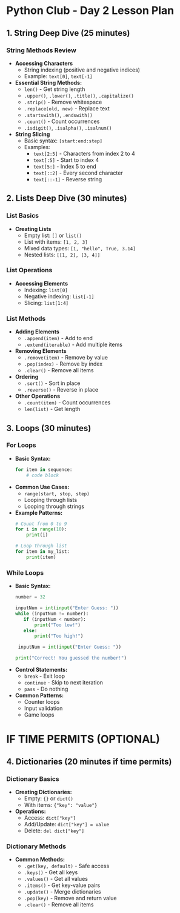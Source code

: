 # Python Club - Day 2 Lesson Plan

## 1. String Deep Dive (25 minutes)
### String Methods Review
* **Accessing Characters**
   * String indexing (positive and negative indices)
   * Example: `text[0]`, `text[-1]`
* **Essential String Methods:**
   * `len()` - Get string length
   * `.upper()`, `.lower()`, `.title()`, `.capitalize()`
   * `.strip()` - Remove whitespace
   * `.replace(old, new)` - Replace text
   * `.startswith()`, `.endswith()`
   * `.count()` - Count occurrences
   * `.isdigit()`, `.isalpha()`, `.isalnum()`
* **String Slicing**
   * Basic syntax: `[start:end:step]`
   * Examples:
     * `text[2:5]` - Characters from index 2 to 4
     * `text[:5]` - Start to index 4
     * `text[5:]` - Index 5 to end
     * `text[::2]` - Every second character
     * `text[::-1]` - Reverse string

## 2. Lists Deep Dive (30 minutes)
### List Basics
* **Creating Lists**
   * Empty list: `[]` or `list()`
   * List with items: `[1, 2, 3]`
   * Mixed data types: `[1, "hello", True, 3.14]`
   * Nested lists: `[[1, 2], [3, 4]]`

### List Operations
* **Accessing Elements**
   * Indexing: `list[0]`
   * Negative indexing: `list[-1]`
   * Slicing: `list[1:4]`

### List Methods
* **Adding Elements**
   * `.append(item)` - Add to end
   * `.extend(iterable)` - Add multiple items
* **Removing Elements**
   * `.remove(item)` - Remove by value
   * `.pop(index)` - Remove by index
   * `.clear()` - Remove all items
* **Ordering**
   * `.sort()` - Sort in place
   * `.reverse()` - Reverse in place
* **Other Operations**
   * `.count(item)` - Count occurrences
   * `len(list)` - Get length

## 3. Loops (30 minutes)
### For Loops
* **Basic Syntax:**
   ```python
   for item in sequence:
       # code block
   ```
* **Common Use Cases:**
   * `range(start, stop, step)`
   * Looping through lists
   * Looping through strings
* **Example Patterns:**
   ```python
   # Count from 0 to 9
   for i in range(10):
       print(i)
   
   # Loop through list
   for item in my_list:
       print(item)
   ```

### While Loops
* **Basic Syntax:**
   ```python
  number = 32
  
  inputNum = int(input("Enter Guess: "))
  while (inputNum != number):
      if (inputNum < number):
          print("Too low!")
      else:
          print("Too high!")

    inputNum = int(input("Enter Guess: "))

  print("Correct! You guessed the number!")
   ```
* **Control Statements:**
   * `break` - Exit loop
   * `continue` - Skip to next iteration
   * `pass` - Do nothing
* **Common Patterns:**
   * Counter loops
   * Input validation
   * Game loops

# IF TIME PERMITS (OPTIONAL)
## 4. Dictionaries (20 minutes if time permits)
### Dictionary Basics
* **Creating Dictionaries:**
   * Empty: `{}` or `dict()`
   * With items: `{"key": "value"}`
* **Operations:**
   * Access: `dict["key"]`
   * Add/Update: `dict["key"] = value`
   * Delete: `del dict["key"]`

### Dictionary Methods
* **Common Methods:**
   * `.get(key, default)` - Safe access
   * `.keys()` - Get all keys
   * `.values()` - Get all values
   * `.items()` - Get key-value pairs
   * `.update()` - Merge dictionaries
   * `.pop(key)` - Remove and return value
   * `.clear()` - Remove all items
